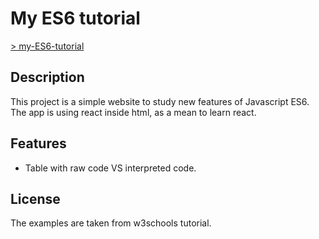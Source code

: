# My ES6 tutorial

[> my-ES6-tutorial](https://timcharlier6.github.io/my-es6-tutorial.github.io/index1.html)
## Description

  This project is a simple website to study new features of Javascript ES6.
  The app is using react inside html, as a mean to learn react.

## Features
  * Table with raw code VS interpreted code.

## License
  The examples are taken from w3schools tutorial.

